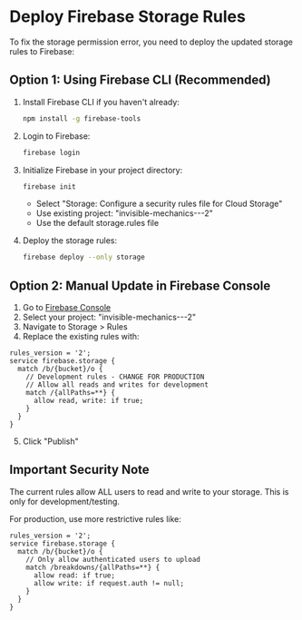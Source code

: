 # Deploy Firebase Storage Rules

To fix the storage permission error, you need to deploy the updated storage rules to Firebase:

## Option 1: Using Firebase CLI (Recommended)

1. Install Firebase CLI if you haven't already:
   ```bash
   npm install -g firebase-tools
   ```

2. Login to Firebase:
   ```bash
   firebase login
   ```

3. Initialize Firebase in your project directory:
   ```bash
   firebase init
   ```
   - Select "Storage: Configure a security rules file for Cloud Storage"
   - Use existing project: "invisible-mechanics---2"
   - Use the default storage.rules file

4. Deploy the storage rules:
   ```bash
   firebase deploy --only storage
   ```

## Option 2: Manual Update in Firebase Console

1. Go to [Firebase Console](https://console.firebase.google.com)
2. Select your project: "invisible-mechanics---2"
3. Navigate to Storage > Rules
4. Replace the existing rules with:

```
rules_version = '2';
service firebase.storage {
  match /b/{bucket}/o {
    // Development rules - CHANGE FOR PRODUCTION
    // Allow all reads and writes for development
    match /{allPaths=**} {
      allow read, write: if true;
    }
  }
}
```

5. Click "Publish"

## Important Security Note

The current rules allow ALL users to read and write to your storage. This is only for development/testing. 

For production, use more restrictive rules like:

```
rules_version = '2';
service firebase.storage {
  match /b/{bucket}/o {
    // Only allow authenticated users to upload
    match /breakdowns/{allPaths=**} {
      allow read: if true;
      allow write: if request.auth != null;
    }
  }
}
```

